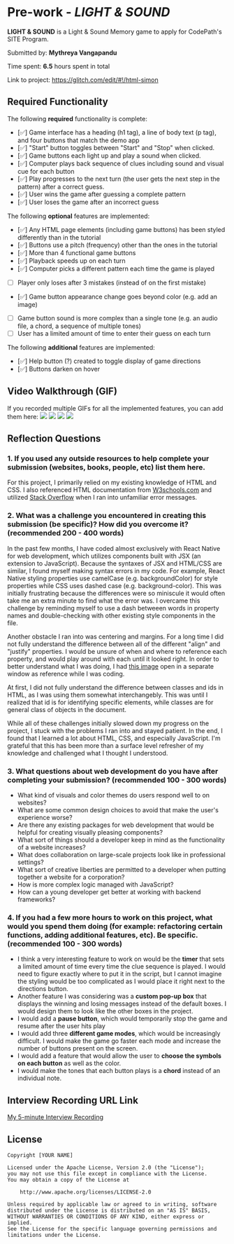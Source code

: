 # Pre-work - *LIGHT & SOUND*

**LIGHT & SOUND** is a Light & Sound Memory game to apply for CodePath's SITE Program. 

Submitted by: **Mythreya Vangapandu**

Time spent: **6.5** hours spent in total

Link to project: https://glitch.com/edit/#!/html-simon

## Required Functionality

The following **required** functionality is complete:

* [✅] Game interface has a heading (h1 tag), a line of body text (p tag), and four buttons that match the demo app
* [✅] "Start" button toggles between "Start" and "Stop" when clicked. 
* [✅] Game buttons each light up and play a sound when clicked. 
* [✅] Computer plays back sequence of clues including sound and visual cue for each button
* [✅] Play progresses to the next turn (the user gets the next step in the pattern) after a correct guess. 
* [✅] User wins the game after guessing a complete pattern
* [✅] User loses the game after an incorrect guess

The following **optional** features are implemented:

* [✅] Any HTML page elements (including game buttons) has been styled differently than in the tutorial
* [✅] Buttons use a pitch (frequency) other than the ones in the tutorial
* [✅] More than 4 functional game buttons
* [✅] Playback speeds up on each turn
* [✅] Computer picks a different pattern each time the game is played
* [ ] Player only loses after 3 mistakes (instead of on the first mistake)
* [✅] Game button appearance change goes beyond color (e.g. add an image)
* [ ] Game button sound is more complex than a single tone (e.g. an audio file, a chord, a sequence of multiple tones)
* [ ] User has a limited amount of time to enter their guess on each turn

The following **additional** features are implemented:

- [✅] Help button (?) created to toggle display of game directions
- [✅] Buttons darken on hover

## Video Walkthrough (GIF)

If you recorded multiple GIFs for all the implemented features, you can add them here:
![](gif1-link-here)
![](gif2-link-here)
![](gif3-link-here)
![](gif4-link-here)

## Reflection Questions

### 1. If you used any outside resources to help complete your submission (websites, books, people, etc) list them here. 

For this project, I primarily relied on my existing knowledge of HTML and CSS. I also referenced HTML documentation from 
[W3schools.com](https://www.w3schools.com/) and utilized [Stack Overflow](https://stackoverflow.com) when I ran into unfamiliar error messages.

### 2. What was a challenge you encountered in creating this submission (be specific)? How did you overcome it? (recommended 200 - 400 words) 
In the past few months, I have coded almost exclusively with React Native for web development, which utilizes components built with JSX (an extension to JavaScript). Because the syntaxes of
JSX and HTML/CSS are similar, I found myself making syntax errors in my code. For example, React Native styling properties 
use camelCase (e.g. backgroundColor) for style properties while CSS uses dashed case (e.g. background-color). This was initially frustrating because the
differences were so miniscule it would often take me an extra minute to find what the error was. I overcame this challenge by reminding myself to use
a dash betweeen words in property names and double-checking with other existing style components in the file. 

Another obstacle I ran into was centering and margins. For a long time I did not fully understand the difference between 
all of the different "align" and "justify" properties. I would be unsure of when and where to reference each property, and 
would play around with each until it looked right. In order to better understand what I was doing, I had 
[this image](https://pbs.twimg.com/media/ExBNameVgAElLBh.jpg) open in a separate window as reference while I was coding.

At first, I did not fully understand the difference between classes and ids in HTML, as I was using them somewhat interchangebly. This was 
until I realized that id is for identifying specific elements, while classes are for general class of objects in the document.

While all of these challenges initially slowed down my progress on the project, I stuck with the problems I ran into and stayed patient.
In the end, I found that I learned a lot about HTML, CSS, and especially JavaScript. I'm grateful that this has been more than 
a surface level refresher of my knowledge and challenged what I thought I understood.
### 3. What questions about web development do you have after completing your submission? (recommended 100 - 300 words) 
* What kind of visuals and color themes do users respond well to on websites?
* What are some common design choices to avoid that make the user's experience worse?
* Are there any existing packages for web development that would be helpful for creating visually pleasing components?
* What sort of things should a developer keep in mind as the functionality of a website increases?
* What does collaboration on large-scale projects look like in professional settings?
* What sort of creative liberties are permitted to a developer when putting together a website for a corporation?
* How is more complex logic managed with JavaScript?
* How can a young developer get better at working with backend frameworks?


### 4. If you had a few more hours to work on this project, what would you spend them doing (for example: refactoring certain functions, adding additional features, etc). Be specific. (recommended 100 - 300 words) 
* I think a very interesting feature to work on would be the **timer** that sets a limited amount of time every time the clue sequence is 
played. I would need to figure exactly where to put it in the script, but I cannot imagine the styling would be too complicated as I would
place it right next to the directions button.
* Another feature I was considering was a **custom pop-up box** that displays the winning and losing messages instead of the default boxes. I 
would design them to look like the other boxes in the project.
* I would add a **pause button**, which would temporarily stop the game and resume after the user hits play
* I would add three **different game modes**, which would be increasingly difficult. I would make the game go faster each mode and increase 
the number of buttons present on the screen.
* I would add a feature that would allow the user to **choose the symbols on each button** as well as the color. 
* I would make the tones that each button plays is a **chord** instead of an individual note.

## Interview Recording URL Link

[My 5-minute Interview Recording](your-link-here)


## License

    Copyright [YOUR NAME]

    Licensed under the Apache License, Version 2.0 (the "License");
    you may not use this file except in compliance with the License.
    You may obtain a copy of the License at

        http://www.apache.org/licenses/LICENSE-2.0

    Unless required by applicable law or agreed to in writing, software
    distributed under the License is distributed on an "AS IS" BASIS,
    WITHOUT WARRANTIES OR CONDITIONS OF ANY KIND, either express or implied.
    See the License for the specific language governing permissions and
    limitations under the License.

